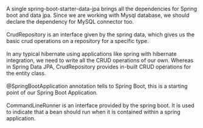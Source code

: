 A single spring-boot-starter-data-jpa brings all the dependencies for Spring boot and data jpa.
Since we are working with Mysql database, we should declare the dependency for MySQL connector too.
<br/>
<br/>
CrudRepository is an interface given by the spring data, which gives us the basic crud operations on a repository for a specific type.
<br/>
<br/>
In any typical hibernate using applications like spring with hibernate integration, we need to write all the CRUD operations of our own. 
Whereas in Spring Data JPA, CrudRepository provides in-built CRUD operations for the entity class.
<br/>
<br/>
@SpringBootApplication annotation tells to Spring Boot, this is a starting point of our Spring Boot Application.
<br/>
<br/>
CommandLineRunner is an interface provided by the spring boot. It is used to indicate that a bean should run when it is contained within a spring application.